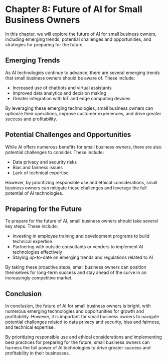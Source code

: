 Chapter 8: Future of AI for Small Business Owners
=================================================

In this chapter, we will explore the future of AI for small business owners, including emerging trends, potential challenges and opportunities, and strategies for preparing for the future.

Emerging Trends
---------------

As AI technologies continue to advance, there are several emerging trends that small business owners should be aware of. These include:

* Increased use of chatbots and virtual assistants
* Improved data analytics and decision making
* Greater integration with IoT and edge computing devices

By leveraging these emerging technologies, small business owners can optimize their operations, improve customer experiences, and drive greater success and profitability.

Potential Challenges and Opportunities
--------------------------------------

While AI offers numerous benefits for small business owners, there are also potential challenges to consider. These include:

* Data privacy and security risks
* Bias and fairness issues
* Lack of technical expertise

However, by prioritizing responsible use and ethical considerations, small business owners can mitigate these challenges and leverage the full potential of AI technologies.

Preparing for the Future
------------------------

To prepare for the future of AI, small business owners should take several key steps. These include:

* Investing in employee training and development programs to build technical expertise
* Partnering with outside consultants or vendors to implement AI technologies effectively
* Staying up-to-date on emerging trends and regulations related to AI

By taking these proactive steps, small business owners can position themselves for long-term success and stay ahead of the curve in an increasingly competitive market.

Conclusion
----------

In conclusion, the future of AI for small business owners is bright, with numerous emerging technologies and opportunities for growth and profitability. However, it is important for small business owners to navigate potential challenges related to data privacy and security, bias and fairness, and technical expertise.

By prioritizing responsible use and ethical considerations and implementing best practices for preparing for the future, small business owners can harness the full power of AI technologies to drive greater success and profitability in their businesses.

